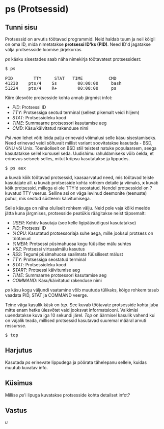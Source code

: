 # ps (Protsessid)

## Tunni sisu

Protsessid on arvutis töötavad programmid. Neid haldab tuum ja neil kőigil on oma ID, mida nimetatakse <b>protsessi ID'ks (PID)</b>. Need ID'd jagatakse välja protsessside loomise järjekorras.

*ps* käsku sisestades saab näha nimekirja töötavatest protsessidest:

<pre>$ ps

PID        TTY     STAT   TIME          CMD
41230    pts/4    Ss        00:00:00     bash
51224    pts/4    R+        00:00:00     ps
</pre>

Kiire ülesvőte protsesside kohta annab järgmist infot:

<ul>
<li><i>PID</i>: Protsessi ID</li>
<li><i>TTY</i>: Protsessiga seotud terminal (sellest pikemalt veidi hiljem)</li>
<li><i>STAT</i>: Protsessioleku kood</li>
<li><i>TIME</i>: Summaarne protsessori kasutamise aeg</li>
<li><i>CMD</i>: Käsu/käivitatud rakenduse nimi</li>
</ul>

*Ps*i *man* lehet vőib leida palju erinevaid vőimalusi selle käsu sisestamiseks. Need erinevad veidi sőltuvalt millist variant soovitatakse kasutada - BSD, GNU vői Unix. Tőenäoliselt on BSD stiil teistest natuke populaarsem, seega kasutatakse sellel kursusel seda. Uudishimu rahuldamiseks vőib öelda, et erinevus seisneb selles, mitut kriipsu kasutatakse ja lippudes.
 
<pre>$ ps aux</pre>

<b>a</b> kuvab kőik töötavad protsessid, kaasaarvatud need, mis töötavad teiste kasutajate all. <b>u</b> kuvab protsesside kohta rohkem detaile ja viimaks, <b>x</b> kuvab kőik protsessid, millega ei ole TTY'd seostatud. Nendel protsessidel on ? kuvatud TTY veerus. Selline asi on väga levinud deemonite (teenuste) puhul, mis seotud süsteemi käivitumisega.

Selle käsuga on näha oluliselt rohkem välju. Neid pole vaja kőiki meelde jätta kuna järgmises, protsesside peatükis räägitakse neist täpsemalt:

<ul>
<li><i>USER</i>: Kehtiv kasutaja (see kelle ligipääsuőigusi kasutatakse)</li>
<li><i>PID</i>: Protsessi ID</li>
<li><i>%CPU</i>: Kasutatud protsessoriaja suhe aega, mille jooksul protsess on töötanud</li>
<li><i>%MEM</i>: Protsessi püsimahuosa kogu füüsilise mälu suhtes</li>
<li><i>VSZ</i>: Protsessi virtuaalmälu kasutus</li>
<li><i>RSS</i>: Tegumi püsimahuosa saalimata füüsilisest mälust</li>
<li><i>TTY</i>: Protsessiga seostatud terminal</li>
<li><i>STAT</i>: Protsessioleku kood</li>
<li><i>START</i>: Protsessi käivitumise aeg</li>
<li><i>TIME</i>: Summaarne protsessori kasutamise aeg</li>
<li><i>COMMAND</i>: Käsu/käivitatud rakenduse nimi</li>
</ul> 

*ps* käsu kogu väljundi vaatamine vőib muutuda tülikaks, kőige rohkem tasub vaadata PID, STAT ja COMMAND veerge.

Teine väga kasulik käsk on *top*. See kuvab töötavate protsesside kohta juba mitte enam hetke ülesvőtet vaid jooksvat informatsiooni. Vaikimisi uuendatakse kuva iga 10 sekundi järel. *Top* on äärmisel kasulik vahend kui on vajalik teada, millised protsessid kasutavad suuremal määral arvuti ressursse.

<pre>$ top</pre>

## Harjutus

Kasutada *ps* erinevate lippudega ja pöörata tähelepanu sellele, kuidas muutub kuvatav info.

## Küsimus

Millise *ps*'i lipuga kuvatakse protsesside kohta detailset infot?

## Vastus

*u*
